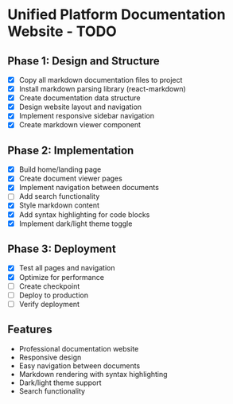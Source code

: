 # Unified Platform Documentation Website - TODO

## Phase 1: Design and Structure
- [x] Copy all markdown documentation files to project
- [x] Install markdown parsing library (react-markdown)
- [x] Create documentation data structure
- [x] Design website layout and navigation
- [x] Implement responsive sidebar navigation
- [x] Create markdown viewer component

## Phase 2: Implementation
- [x] Build home/landing page
- [x] Create document viewer pages
- [x] Implement navigation between documents
- [ ] Add search functionality
- [x] Style markdown content
- [x] Add syntax highlighting for code blocks
- [x] Implement dark/light theme toggle

## Phase 3: Deployment
- [x] Test all pages and navigation
- [x] Optimize for performance
- [ ] Create checkpoint
- [ ] Deploy to production
- [ ] Verify deployment

## Features
- Professional documentation website
- Responsive design
- Easy navigation between documents
- Markdown rendering with syntax highlighting
- Dark/light theme support
- Search functionality

